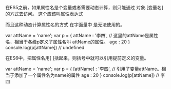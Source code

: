 在ES5之前，如果属性名是个变量或者需要动态计算，则只能通过 对象.[变量名] 的方式去访问。
这个应该叫属性表达式

<script type="text/javascript">
    var p = {
        name : '李四',
        age : 20
    }
    var attName = 'name';
    console.log(p[attName]) //这里 attName表示的是一个变量名。
</script>

而且这种动态计算属性名的方式 在字面量中 是无法使用的。


var attName = 'name';
    var p = {
        attName : '李四',  // 这里的attName是属性名，相当于各级p定义了属性名叫 attName的属性。
        age : 20
    }
    console.log(p[attName])  // undefined

在ES6中，把属性名用[ ]括起来，则括号中就可以引用提前定义的变量。

var attName = 'name';
    var p = {
        [attName] : '李四',  // 引用了变量attName。相当于添加了一个属性名为name的属性
        age : 20
    }
    console.log(p[attName])  // 李四